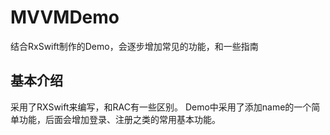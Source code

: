 # MVVMDemo
结合RxSwift制作的Demo，会逐步增加常见的功能，和一些指南

## 基本介绍
采用了RXSwift来编写，和RAC有一些区别。
Demo中采用了添加name的一个简单功能，后面会增加登录、注册之类的常用基本功能。
